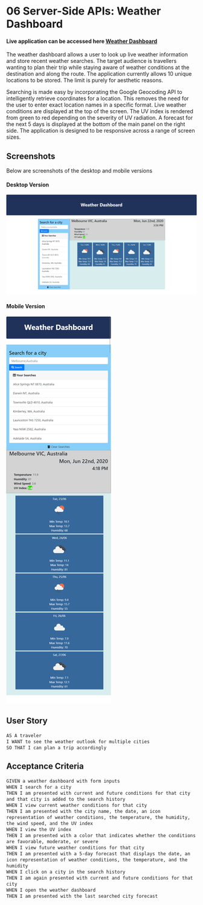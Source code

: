 # 06 Server-Side APIs: Weather Dashboard

#### Live application can be accessed here [Weather Dashboard](https://bdcoelho.github.io/Weather-Dashboard/ "Live Weather Application")


The weather dashboard allows a user to look up live weather information and store recent weather searches. The target audience is travellers wanting to plan their trip while staying aware of weather conditions at the destination and along the route. The application currently allows 10 unique locations to be stored. The limit is purely for aesthetic reasons.

Searching is made easy by incorporating the Google Geocoding API to intelligently retrieve coordinates for a location. This removes the need for the user to enter exact location names in a specific format. Live weather conditions are displayed at the top of the screen. The UV index is rendered from green to red depending on the severity of UV radiation. A forecast for the next 5 days is displayed at the bottom of the main panel on the right side. The application is designed to be responsive across a range of screen sizes.

## Screenshots

Below are screenshots of the desktop and mobile versions 

#### Desktop Version

![Desktop Version](https://github.com/bdcoelho/Weather-Dashboard/blob/master/Assets/Screenshot_Desktop.png "Desktop Version")

#### Mobile Version

![Mobile Version](https://github.com/bdcoelho/Weather-Dashboard/blob/master/Assets/Screenshot_Mobile.png "Mobile Version")

## User Story

```
AS A traveler
I WANT to see the weather outlook for multiple cities
SO THAT I can plan a trip accordingly
```

## Acceptance Criteria

```
GIVEN a weather dashboard with form inputs
WHEN I search for a city
THEN I am presented with current and future conditions for that city and that city is added to the search history
WHEN I view current weather conditions for that city
THEN I am presented with the city name, the date, an icon representation of weather conditions, the temperature, the humidity, the wind speed, and the UV index
WHEN I view the UV index
THEN I am presented with a color that indicates whether the conditions are favorable, moderate, or severe
WHEN I view future weather conditions for that city
THEN I am presented with a 5-day forecast that displays the date, an icon representation of weather conditions, the temperature, and the humidity
WHEN I click on a city in the search history
THEN I am again presented with current and future conditions for that city
WHEN I open the weather dashboard
THEN I am presented with the last searched city forecast
```

